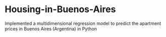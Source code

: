 # Housing-in-Buenos-Aires

Implemented a multidimensional regression model to predict the apartment prices in Buenos Aires (Argentina) in Python
